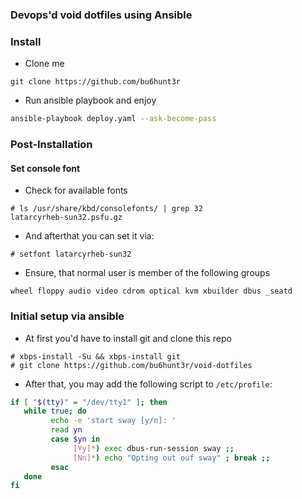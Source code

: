 ### Devops'd void dotfiles using Ansible

### Install

- Clone me
```
git clone https://github.com/bu6hunt3r
```
- Run ansible playbook and enjoy

```bash
ansible-playbook deploy.yaml --ask-become-pass
```

### Post-Installation

#### Set console font

- Check for available fonts
```
# ls /usr/share/kbd/consolefonts/ | grep 32
latarcyrheb-sun32.psfu.gz
```
- And afterthat you can set it via:
```
# setfont latarcyrheb-sun32
```
- Ensure, that normal user is member of the following groups
```
wheel floppy audio video cdrom optical kvm xbuilder dbus _seatd
```
### Initial setup via ansible

- At first you'd have to install git and clone this repo
```
# xbps-install -Su && xbps-install git
# git clone https://github.com/bu6hunt3r/void-dotfiles
```

- After that, you may add the following script to `/etc/profile`:
```bash
if [ "$(tty)" = "/dev/tty1" ]; then
   while true; do
         echo -e 'start sway [y/n]: '
         read yn
         case $yn in
              [Yy]*) exec dbus-run-session sway ;;
              [Nn]*) echo "Opting out ouf sway" ; break ;;
         esac
   done
fi
```

